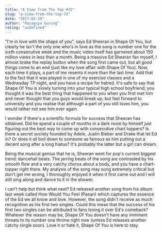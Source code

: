 ```yaml
---
title: "A View from The Top #72"
slug: "a-view-from-the-top-72"
date: "2017-02-19"
author: "Rasagnya Gurung"
rating: "undefined"
---
```


"I'm in love with the shape of you", says Ed Sheeran in Shape Of You, but clearly he isn't the only one who's in love as the song is number one for the sixth consecutive week and the music video itself has garnered about 150 million views in less than a month. Being a massive Ed Sheeran fan myself, I almost broke the replay button when the song first came out, but all good things come to an end (just like my love affair with Shape Of You). Now, each time it plays, a part of me resents it more than the last time. Add that to the fact that it was played in one of my exercise classes and a Wednesday TP night, and you have a recipe for hatred. It's safe to say that Shape Of You is slowly turning into your typical high school boyfriend; you thought it was the best thing that happened to you when you first met him and never thought that you guys would break up, but fast forward to university and you realise that although a part of you still loves him, you would rather not see him ever again.

I wonder if there's a scientific formula for success that Sheeran has obtained. Did he spend a couple of months in a dark room by himself just figuring out the best way to come up with consecutive chart toppers? Is there a secret society founded by Adele, Justin Bieber and Drake that let Ed in? Or does it all boil down to someone as famous as him putting out a decent song after a long hiatus? It's probably the latter but a girl can dream.

Being the musical genius that he is, Sheeran went for pop's current biggest trend: dancehall beats. The jarring beats of the song are contrasted by his smooth flow and a very catchy chorus about a body, and you have a chart-topper right there. My analysis of the song may song extremely critical but don't get me wrong, I thoroughly enjoyed it when it first came out and I will still sing along and dance to it in the shower.

I can't help but think what next? Ed released another song from his album last week called How Would You Feel (Paean) which captures the essence of the Ed we all know and love. However, the song didn't receive as much recognition as his first two singles. Could this mean that the success of his first two singles can be attributed to fans losing it over Ed's comeback? Whatever the reason may be, Shape Of You doesn't have any imminent threats to its number one throne right now (unless Ed releases another catchy single soon). Love it or hate it, Shape Of You is here to stay.
